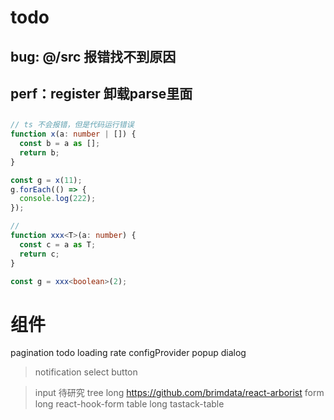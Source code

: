 # todo

## bug: @/src 报错找不到原因

## perf：register 卸载parse里面

##

```ts
// ts 不会报错，但是代码运行错误
function x(a: number | []) {
  const b = a as [];
  return b;
}

const g = x(11);
g.forEach(() => {
  console.log(222);
});

//
function xxx<T>(a: number) {
  const c = a as T;
  return c;
}

const g = xxx<boolean>(2);
```

# 组件

pagination todo
loading
rate
configProvider
popup
dialog

> notification
> select
> button

> input 待研究
> tree long https://github.com/brimdata/react-arborist
> form long react-hook-form
> table long tastack-table

